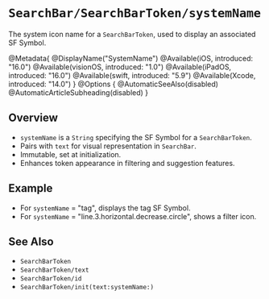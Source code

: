 # ``SearchBar/SearchBarToken/systemName``

The system icon name for a `SearchBarToken`, used to display an associated SF Symbol.

@Metadata{
    @DisplayName("SystemName")
    @Available(iOS, introduced: "16.0")
    @Available(visionOS, introduced: "1.0")
    @Available(iPadOS, introduced: "16.0")
    @Available(swift, introduced: "5.9")
    @Available(Xcode, introduced: "14.0")
}
@Options {
    @AutomaticSeeAlso(disabled)
    @AutomaticArticleSubheading(disabled)
}

## Overview

- `systemName` is a `String` specifying the SF Symbol for a `SearchBarToken`.
- Pairs with `text` for visual representation in `SearchBar`.
- Immutable, set at initialization.
- Enhances token appearance in filtering and suggestion features.

## Example

- For `systemName` = "tag", displays the tag SF Symbol.
- For `systemName` = "line.3.horizontal.decrease.circle", shows a filter icon.

## See Also

- ``SearchBarToken``
- ``SearchBarToken/text``
- ``SearchBarToken/id``
- ``SearchBarToken/init(text:systemName:)``
